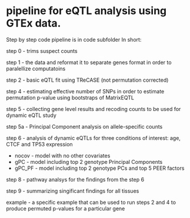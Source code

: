 # pipeline for eQTL analysis using GTEx data.
Step by step code pipeline is in code subfolder In short: 

step 0 - trims suspect counts

step 1 - the data and reformat it to separate genes format in order to paralellize computatoins

step 2 -  basic eQTL fit using TReCASE (not permutation corrected)

step 4 - estimating effective number of SNPs in order to estimate permutation p-value using bootstraps of MatrixEQTL

step 5 - collecting gene level results and recoding counts to be used for dynamic eQTL study

step 5a - Principal Component analysis on allele-specific counts 

step 6 - analysis of dynamic eQTLs for three conditions of interest: age, CTCF and TP53 expression
- nocov - model with no other covariates
- gPC - model including top 2 genotype Principal Components
- gPC_PF - model including top 2 genotype PCs and top 5 PEER factors

step 8 - pathway analsys for the findings from the step 6

step 9 - summarizing singificant findings for all tissues

example - a specific example that can be used to run steps 2 and 4 to produce permuted p-values for a particular gene
